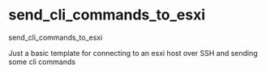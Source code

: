 # send_cli_commands_to_esxi
send_cli_commands_to_esxi

Just a basic template for connecting to an esxi host over SSH and sending some cli commands

